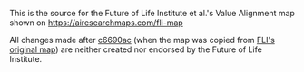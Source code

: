 This is the source for the Future of Life Institute et al.'s Value Alignment map shown on https://airesearchmaps.com/fli-map

All changes made after [c6690ac](https://github.com/zarSou9/fli-map/commit/c6690acf90f38df15341bf16bcd32ce5b32fd072) (when the map was copied from [FLI's original map](https://futureoflife.org/valuealignmentmap/)) are neither created nor endorsed by the Future of Life Institute.
